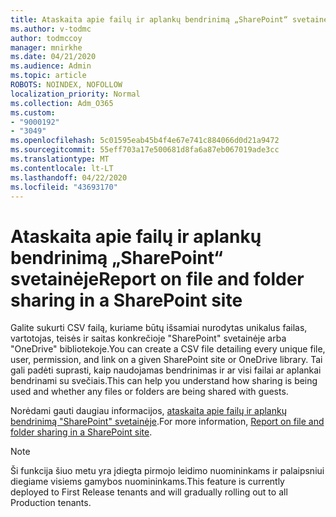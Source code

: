 ```yaml
---
title: Ataskaita apie failų ir aplankų bendrinimą „SharePoint“ svetainėje
ms.author: v-todmc
author: todmccoy
manager: mnirkhe
ms.date: 04/21/2020
ms.audience: Admin
ms.topic: article
ROBOTS: NOINDEX, NOFOLLOW
localization_priority: Normal
ms.collection: Adm_O365
ms.custom:
- "9000192"
- "3049"
ms.openlocfilehash: 5c01595eab45b4f4e67e741c884066d0d21a9472
ms.sourcegitcommit: 55eff703a17e500681d8fa6a87eb067019ade3cc
ms.translationtype: MT
ms.contentlocale: lt-LT
ms.lasthandoff: 04/22/2020
ms.locfileid: "43693170"
---
```

# <a name="report-on-file-and-folder-sharing-in-a-sharepoint-site"></a><span data-ttu-id="408e6-102">Ataskaita apie failų ir aplankų bendrinimą „SharePoint“ svetainėje</span><span class="sxs-lookup"><span data-stu-id="408e6-102">Report on file and folder sharing in a SharePoint site</span></span>

<span data-ttu-id="408e6-103">Galite sukurti CSV failą, kuriame būtų išsamiai nurodytas unikalus failas, vartotojas, teisės ir saitas konkrečioje "SharePoint" svetainėje arba "OneDrive" bibliotekoje.</span><span class="sxs-lookup"><span data-stu-id="408e6-103">You can create a CSV file detailing every unique file, user, permission, and link on a given SharePoint site or OneDrive library.</span></span> <span data-ttu-id="408e6-104">Tai gali padėti suprasti, kaip naudojamas bendrinimas ir ar visi failai ar aplankai bendrinami su svečiais.</span><span class="sxs-lookup"><span data-stu-id="408e6-104">This can help you understand how sharing is being used and whether any files or folders are being shared with guests.</span></span>

<span data-ttu-id="408e6-105">Norėdami gauti daugiau informacijos, [ataskaita apie failų ir aplankų bendrinimą "SharePoint" svetainėje](https://docs.microsoft.com/sharepoint/sharing-reports).</span><span class="sxs-lookup"><span data-stu-id="408e6-105">For more information, [Report on file and folder sharing in a SharePoint site](https://docs.microsoft.com/sharepoint/sharing-reports).</span></span>

> [!NOTE]
> <span data-ttu-id="408e6-106">Ši funkcija šiuo metu yra įdiegta pirmojo leidimo nuomininkams ir palaipsniui diegiame visiems gamybos nuomininkams.</span><span class="sxs-lookup"><span data-stu-id="408e6-106">This feature is currently deployed to First Release tenants and will gradually rolling out to all Production tenants.</span></span>